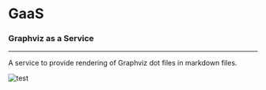 # GaaS
### Graphviz as a Service
---

A service to provide rendering of Graphviz dot files in markdown files.

![test](http://localhost:5000/generate_image)

